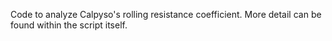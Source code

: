 Code to analyze Calpyso's rolling resistance coefficient. More detail can be found within the script itself.
